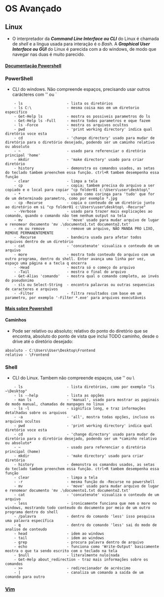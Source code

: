 # OS Avançado
   
## Linux
- O interpretador da ***Command Line Interface ou CLI*** do Linux é chamada de *shell* e a lingua usada para interação é o *Bash*. A ***Graphical User Interface ou GUI*** do Linux é parecida com a do windows, de modo que navegar nas duas é muito parecido.
   
#### [Documentação Powershell](https://learn.microsoft.com/pt-br/powershell/)
   
### PowerShell
- CLI do windows. Não compreende espaços, precisando usar outros carácteres com '' ou `
```
    - ls                    - lista os diretórios
    - ls C:\                - mesma coisa mas em um diretorio especifico
    - Get-Help ls           - mostra os possiveis parametros do ls
    - Get-Help ls -Full     - mostra todos parametros e oque fazem
    - ls -Force             - mostra os arquivos ocultos
    - pwd                   - 'print working directory' indica qual diretório voce esta
    - cd                    - 'change directory' usado para mudar de diretório para o diretório desejado, podendo ser um caminho relativo ou absoluto
    - ~                     - usado para referenciar o diretório principal 'home'
    - mkdir                 - 'make directory' usado para criar diretório
    - history               - demonstra os comandos usados, as setas do teclado tambem preenchem essa função. ctrl+R tambem desempenha essa função
    - clear                 - limpa a tela
    - cp                    - copia; tambem precisa do arquivo a ser copiado e o local para copiar "cp folder01 c:\Users\user\desktop\"
    - *                     - usado como coringa para 'tudo' que for de um determinado parametro, como por exemplo *.jpg
    - cp -Recurse           - copia o conteudo de um diretório junto ao diretório em si "cp folder01 c:\Users\user\desktop\ -Recurse"
    - -Verbose              - usado para trazer mais explicações ao comando, quando o comando não tem nenhum output na tela
    - mv                    - 'move' usado para mudar arquivo de lugar e renomear documento 'mv .\documento1.txt documento2.txt'
    - rm ou remove          - remove um arquivo, NÃO MANDA PRO LIXO, REMOVE PERMANENTEMENTE
    - -Recurse              - bandeira usada para afetar todos arquivos dentro de um diretório
    - cat                   - 'concatenate' visualiza o conteudo de um arquivo
    - more                  - mostra todo conteudo do arquivo com um outro programa, dentro do shell. Enter avança uma linha por vez, espaço uma página e a tecla q encerra
    - -Head                 - mostra só o começo do arquivo
    - -Tail                 - mostra o final do arquivo
    - Get-Alias 'comando'   - mostra qual o comando completo, ao invés do pseudonimo
    - sls ou Select-String  - encontra palavras ou outras sequencias de caracteres e arquivos
    - -Filter               - filtra resultados com base em um parametro, por exemplo '-Filter *.exe' para arquivos executáveis 

```

#### [Mais sobre Powershell](https://github.com/PowerShell/PowerShell/blob/master/docs/learning-powershell/README.md)
      
#### Caminhos
- Pode ser relativo ou absoluto; relativo do ponto do diretório que se encontra, absoluto do ponto de vista que inclui TODO caminho, desde o drive até o diretório desejado:
```
absoluto - C:\Users\User\Desktop\Frontend
relativo - \Frontend
```
   
### Shell
- CLI do Linux. Tambem não compreende espaços, use '' ou \
```
    - ls                    - lista diretórios, como por exemplo "ls ~\Desktop"
    - ls --help             - lista as opções
    - man ls                - 'manual', usado para mostrar as paginais de modo manual, chamadas de manpages no linux
    - ls -l                 - significa long, e traz informações detalhadas sobre os arquivos
    - -a                    - 'all', mostra todas opções, incluso os arquivos ocultos
    - pwd                   - 'print working directory' indica qual diretório voce esta
    - cd                    - 'change directory' usado para mudar de diretório para o diretório desejado, podendo ser um *caminho relativo ou absoluto*
    - ~                     - usado para referenciar o diretório principal (home)
    - mkdir                 - 'make directory' usado para criar diretório
    - history               - demonstra os comandos usados, as setas do teclado tambem preenchem essa função. ctrl+R tambem desempenha essa função
    - clear                 - limpa a tela
    - -r                    - mesma função do -Recurse no powershell
    - mv                    - 'move' usado para mudar arquivo de lugar e renomear documento 'mv .\documento1.txt documento2.txt'
    - cat                   - 'concatenate' visualiza o conteudo de um arquivo
    - less                  - ironicamente funciona que nem o more no windows, mostrando todo conteudo do documento por meio de um outro programa dentro do shell
    - /palavra              - dentro do comando 'less' isso pesquisa uma palavra específica
    - q                     - dentro do comando 'less' sai do modo de analise de conteudo
    - head                  - idem ao windows
    - tail                  - idem ao windows
    - grep                  - procura palavra dentro de arquivo
    - echo                  - funciona como 'Write-Output' basicamente mostra o que ta sendo escrito com o teclado na tela
    - $null                 - literalmente nulo|nada
    - Get-Help about_redirection - traz mais informações sobre os comandos
    - >>                    - redirecionador de acréscimo
    - |                     - canaliza um comando a saída de um comando para outro

```

### [Vim](https://www.vim.org/)